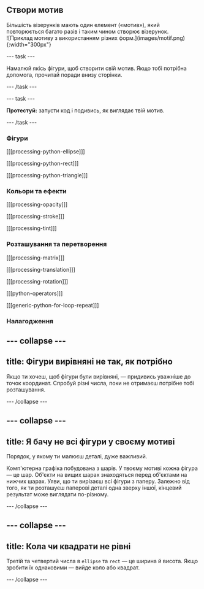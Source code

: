 ## Створи мотив

<div style="display: flex; flex-wrap: wrap">
<div style="flex-basis: 200px; flex-grow: 1; margin-right: 15px;">
Більшість візерунків мають один елемент («мотив»), який повторюється багато разів і таким чином створює візерунок. 
</div>
<div>
![Приклад мотиву з використанням різних форм.](images/motif.png){:width="300px"}
</div>
</div>

--- task ---

Намалюй якісь фігури, щоб створити свій мотив. Якщо тобі потрібна допомога, прочитай поради внизу сторінки.

--- /task ---

--- task ---

**Протестуй:** запусти код і подивись, як виглядає твій мотив.

--- /task ---

### Фігури

[[[processing-python-ellipse]]]

[[[processing-python-rect]]]

[[[processing-python-triangle]]]


### Кольори та ефекти

[[[processing-opacity]]]

[[[processing-stroke]]]

[[[processing-tint]]]

### Розташування та перетворення

[[[processing-matrix]]]

[[[processing-translation]]]

[[[processing-rotation]]]

[[[python-operators]]]

[[[generic-python-for-loop-repeat]]]

### Налагодження

--- collapse ---
---
title: Фігури вирівняні не так, як потрібно
---

Якщо ти хочеш, щоб фігури були вирівняні, — придивись уважніше до точок координат. Спробуй різні числа, поки не отримаєш потрібне тобі розташування.

--- /collapse ---

--- collapse ---
---
title: Я бачу не всі фігури у своєму мотиві
---

Порядок, у якому ти малюєш деталі, дуже важливий.

Комп'ютерна графіка побудована з шарів. У твоєму мотиві кожна фігура — це шар. Об'єкти на вищих шарах знаходяться перед об'єктами на нижчих шарах. Уяви, що ти вирізаєш всі фігури з паперу. Залежно від того, як ти розташуєш паперові деталі одна зверху іншої, кінцевий результат може виглядати по-різному.

--- /collapse ---

--- collapse ---
---
title: Кола чи квадрати не рівні
---

Третій та четвертий числа в `ellipse` та `rect` — це ширина й висота. Якщо зробити їх однаковими — вийде коло або квадрат.

--- /collapse ---



